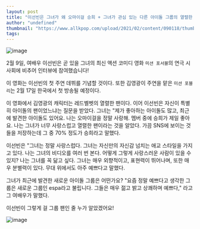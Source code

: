 ```yaml
---
layout: post
title: "이선빈은 그녀가 왜 오마이걸 승희 + 그녀가 관심 있는 다른 아이돌 그룹의 열렬한 팬인지 밝혔다."
author: "undefined"
thumbnail: "https://www.allkpop.com/upload/2021/02/content/090118/thumb/1612851490-20210209-leesunbin.jpg"
tags: 
---
```



![image](https://www.allkpop.com/upload/2021/02/content/090118/1612851490-20210209-leesunbin.jpg)

2월 9일, 여배우 이선빈은 곧 있을 그녀의 최신 액션 코미디 영화 `미션 포서블`의 연극 시사회에 비추어 인터뷰에 참여했습니다!

이 영화는 이선빈의 첫 주연 데뷔를 기념할 것이다. 또한 김영광이 주연을 맡은 `미션 포블리`는 2월 17일 한국에서 첫 방송될 예정이다.

이 영화에서 김영광의 캐릭터는 레드벨벳의 열렬한 팬이다. 이어 이선빈은 자신이 특별히 아이돌의 팬이었느냐는 질문을 받았다. 그녀는 "제가 좋아하는 아이돌도 많고, 최근에 발견한 아이돌도 있어요. 나는 오마이걸을 정말 사랑해. 멤버 중에 승희가 제일 좋아요. 나는 그녀가 너무 사랑스럽고 열렬한 팬이라는 것을 알았다. 가끔 SNS에 보이는 것들을 저장하는데 그 중 70% 정도가 승희라고 말했다.

이선빈은 "그녀는 정말 사랑스럽다. 그녀는 자신만의 자신감 넘치는 애교 스타일을 가지고 있다. 나는 그녀의 비디오를 여러 번 본다. 어떻게 그렇게 사랑스러운 사람이 있을 수 있지? 나는 그녀를 꼭 닮고 싶다. 그녀는 매우 외향적이고, 표현력이 뛰어나며, 또한 매우 분별력이 있다. 무대 위에서도 아주 예쁘다고 말했다.

그녀가 최근에 발견한 새로운 아이돌 그룹은 어떤가요? "요즘 정말 예쁘다고 생각한 그룹은 새로운 그룹인 espa라고 불립니다. 그들은 매우 젊고 밝고 상쾌하며 예쁘다," 라고 그 여배우가 말했다.

이선빈이 그렇게 걸 그룹 팬인 줄 누가 알았겠어요!

![image](https://www.allkpop.com/upload/2021/02/content/090118/1612851496-0004351592-005-20210209134500030.jpg)